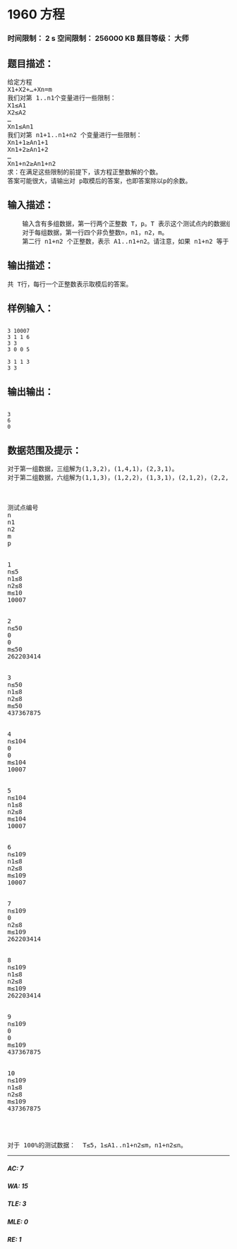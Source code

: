 # 1960 方程   
### 时间限制： 2 s     空间限制： 256000 KB     题目等级： 大师  
## 题目描述：  

<pre>
给定方程   
X1+X2+…+Xn=m   
我们对第 1..n1个变量进行一些限制：   
X1≤A1   
X2≤A2   
…   
Xn1≤An1   
我们对第 n1+1..n1+n2 个变量进行一些限制：   
Xn1+1≥An1+1   
Xn1+2≥An1+2   
…   
Xn1+n2≥An1+n2   
求：在满足这些限制的前提下，该方程正整数解的个数。   
答案可能很大，请输出对 p取模后的答案，也即答案除以p的余数。
</pre>
  
  
## 输入描述：  

<pre>
    输入含有多组数据，第一行两个正整数 T，p。T 表示这个测试点内的数据组数，p 的含义见题目描述。   
    对于每组数据，第一行四个非负整数n，n1，n2，m。   
    第二行 n1+n2 个正整数，表示 A1..n1+n2。请注意，如果 n1+n2 等于 0，那么这一行会成为一个空行。
</pre>
  
  
## 输出描述：  

<pre>
共 T行，每行一个正整数表示取模后的答案。 
</pre>
  
  
## 样例输入：  

<pre><code>
3 10007   
3 1 1 6   
3 3   
3 0 0 5   
   
3 1 1 3   
3 3
</code></pre>
  
  
## 输出输出：  

<pre><code>
3   
6   
0
</code></pre>
  
  
## 数据范围及提示：  

<pre>
对于第一组数据，三组解为(1,3,2)，(1,4,1)，(2,3,1)。   
对于第二组数据，六组解为(1,1,3)，(1,2,2)，(1,3,1)，(2,1,2)，(2,2,1)，(3,1,1)。



测试点编号
n
n1
n2
m
p


1
n≤5
n1≤8
n2≤8
m≤10
10007


2
n≤50
0
0
m≤50
262203414


3
n≤50
n1≤8
n2≤8
m≤50
437367875 


4
n≤104
0
0
m≤104
10007


5
n≤104
n1≤8
n2≤8
m≤104
10007


6
n≤109
n1≤8
n2≤8
m≤109
10007


7
n≤109
0
n2≤8
m≤109
262203414


8
n≤109
n1≤8
n2≤8
m≤109
262203414


9
n≤109
0
0
m≤109
437367875


10
n≤109
n1≤8
n2≤8
m≤109
437367875



  
对于 100%的测试数据：  T≤5，1≤A1..n1+n2≤m，n1+n2≤n。  
</pre>
  
  
***  

##### AC: 7  
##### WA: 15  
##### TLE: 3  
##### MLE: 0  
##### RE: 1  
